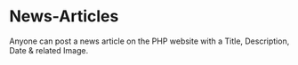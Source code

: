 # News-Articles
Anyone can post a news article on the PHP website with a Title, Description, Date &amp; related Image.
